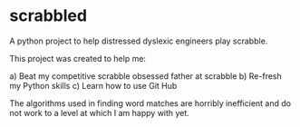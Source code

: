 # scrabbled
A python project to help distressed dyslexic engineers play scrabble.

This project was created to help me:

a) Beat my competitive scrabble obsessed father at scrabble
b) Re-fresh my Python skills
c) Learn how to use Git Hub

The algorithms used in finding word matches are horribly inefficient and do not work to a level at which I am happy with yet.

